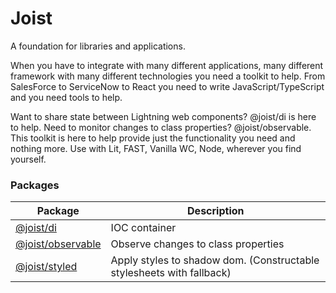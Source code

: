 # Joist

A foundation for libraries and applications.

When you have to integrate with many different applications, many different framework with many different technologies you need a toolkit to help.
From SalesForce to ServiceNow to React you need to write JavaScript/TypeScript and you need tools to help.

Want to share state between Lightning web components? @joist/di is here to help. Need to monitor changes to class properties? @joist/observable.
This toolkit is here to help provide just the functionality you need and nothing more. Use with Lit, FAST, Vanilla WC, Node, wherever you find yourself.

### Packages

| Package                                  | Description                                                           |
| ---------------------------------------- | --------------------------------------------------------------------- |
| [@joist/di](packages/di)                 | IOC container                                                         |
| [@joist/observable](packages/observable) | Observe changes to class properties                                   |
| [@joist/styled](packages/styled)         | Apply styles to shadow dom. (Constructable stylesheets with fallback) |
